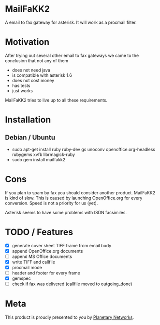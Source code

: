 MailFaKK2
=========

A email to fax gateway for asterisk. It will work as a procmail filter.


Motivation
==========

After trying out several other email to fax gateways we came to the conclusion that not any of them

 * does not need java
 * is compatible with asterisk 1.6
 * does not cost money
 * has tests
 * just works

MailFaKK2 tries to live up to all these requirements.


Installation
============

Debian / Ubuntu
---------------

 * sudo apt-get install ruby ruby-dev gs unoconv openoffice.org-headless rubygems xvfb librmagick-ruby 
 * sudo gem install mailfakk2

Cons
====

If you plan to spam by fax you should consider another product. MailFaKK2 is
kind of slow. This is caused by launching OpenOffice.org for every conversion.
Speed is not a priority for us (yet).

Asterisk seems to have some problems with ISDN facsimiles.

TODO / Features
===============

 * [x] generate cover sheet TIFF frame from email body
 * [x] append OpenOffice.org documents 
 * [ ] append MS Office documents
 * [x] write TIFF and callfile
 * [x] procmail mode
 * [ ] header and footer for every frame
 * [x] gemspec
 * [ ] check if fax was delivered (callfile moved to outgoing_done)

Meta
====

This product is proudly presented to you by [Planetary Networks](http://planetary-networks.de).

